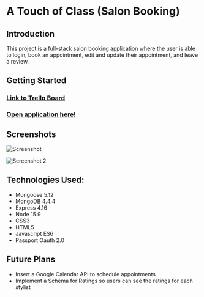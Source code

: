 #  A Touch of Class (Salon Booking) 

## Introduction

This project is a full-stack salon booking application where the user is able to login, book an appointment, edit and update their appointment, and leave a review.


## Getting Started

### [Link to Trello Board](https://trello.com/b/d4dizoes)

### [Open application here!](https://a-touch-of-class.herokuapp.com)

## Screenshots

![Screenshot](https://i.imgur.com/q8kHKFI.jpg)

![Screenshot 2](https://i.imgur.com/SxOaYNk.png)

## Technologies Used:

* Mongoose 5.12
* MongoDB 4.4.4
* Express 4.16
* Node 15.9
* CSS3
* HTML5
* Javascript ES6
* Passport Oauth 2.0


## Future Plans

* Insert a Google Calendar API to schedule appointments
* Implement a Schema for Ratings so users can see the ratings for each stylist




